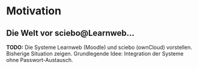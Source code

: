 # Motivation
## Die Welt vor <span class="sciebo">sciebo</span>@<span class="learnweb">Learnweb</span>...

<p class="todo"><b>TODO:</b> Die Systeme Learnweb (Moodle) und sciebo (ownCloud) vorstellen. Bisherige Situation zeigen. Grundlegende Idee: Integration der Systeme ohne Passwort-Austausch.</p>
